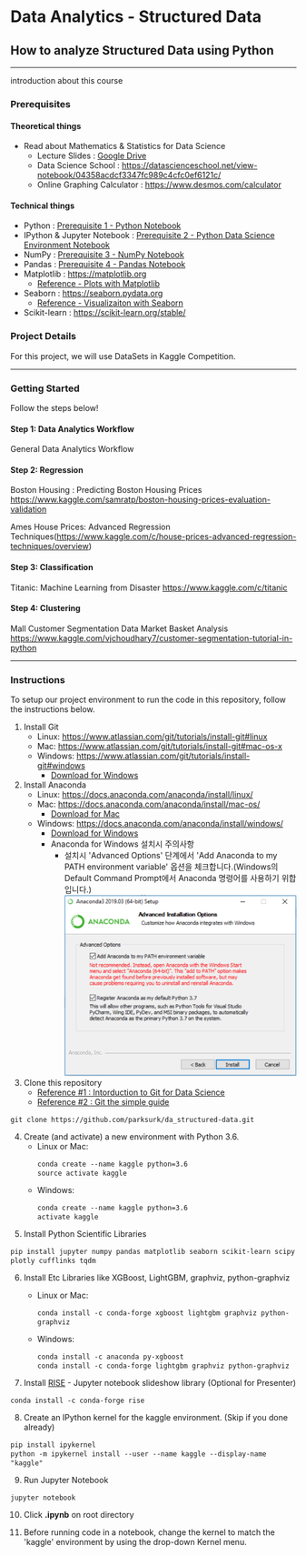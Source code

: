 Data Analytics - Structured Data
================================

How to analyze Structured Data using Python
-------------------------------------------

---

introduction about this course

### Prerequisites

#### Theoretical things

-	Read about Mathematics & Statistics for Data Science
	- Lecture Slides : [Google Drive](https://drive.google.com/drive/folders/1eTzbDFbp0bPraxQFJadTlGp_o-hrnvbC)
	- Data Science School : https://datascienceschool.net/view-notebook/04358acdcf3347fc989c4cfc0ef6121c/
	- Online Graphing Calculator : https://www.desmos.com/calculator

#### Technical things

-	Python : <a href="./prerequisites1 - python.ipynb">Prerequisite 1 - Python Notebook</a>
-	IPython & Jupyter Notebook : <a href="./prerequisites2 - python data science environment.ipynb">Prerequisite 2 - Python Data Science Environment Notebook</a>
-	NumPy : <a href="./prerequisites3 - numpy.ipynb">Prerequisite 3 - NumPy Notebook</a>
-	Pandas : <a href="./prerequisites4 - pandas.ipynb">Prerequisite 4 - Pandas Notebook</a>
-	Matplotlib : https://matplotlib.org
	- [Reference - Plots with Matplotlib](https://datascienceschool.net/view-notebook/6e71dbff254542d9b0a054a7c98b34ec/)
-	Seaborn : https://seaborn.pydata.org
	- [Reference - Visualizaiton with Seaborn](https://datascienceschool.net/view-notebook/4c2d5ff1caab4b21a708cc662137bc65/)
-	Scikit-learn : https://scikit-learn.org/stable/

### Project Details

For this project, we will use DataSets in Kaggle Competition.

---

### Getting Started

Follow the steps below!

#### Step 1: Data Analytics Workflow

General Data Analytics Workflow

#### Step 2: Regression

Boston Housing : Predicting Boston Housing Prices https://www.kaggle.com/samratp/boston-housing-prices-evaluation-validation

Ames House Prices: Advanced Regression Techniques(https://www.kaggle.com/c/house-prices-advanced-regression-techniques/overview)

#### Step 3: Classification

Titanic: Machine Learning from Disaster https://www.kaggle.com/c/titanic

#### Step 4: Clustering

Mall Customer Segmentation Data Market Basket Analysis https://www.kaggle.com/vjchoudhary7/customer-segmentation-tutorial-in-python

---

### Instructions

To setup our project environment to run the code in this repository, follow the instructions below.


1. Install Git
	-	Linux: https://www.atlassian.com/git/tutorials/install-git#linux
	- Mac: https://www.atlassian.com/git/tutorials/install-git#mac-os-x
	-	Windows: https://www.atlassian.com/git/tutorials/install-git#windows
		- [Download for Windows](https://drive.google.com/file/d/1FIElyMq4C1M0sVyEAtJ61jb8NRFowPtI/view?usp=sharing)
2. Install Anaconda
	-	Linux: https://docs.anaconda.com/anaconda/install/linux/
	- Mac: https://docs.anaconda.com/anaconda/install/mac-os/
		- [Download for Mac](https://drive.google.com/file/d/1HVymmlUe5_wLMvNrEGxYwLNnya6vhNpz/view?usp=sharing)
	-	Windows: https://docs.anaconda.com/anaconda/install/windows/
		- [Download for Windows](https://drive.google.com/open?id=1CPwcFLmzUYKhdKCRD8NrH4RKaLAefEbk)
		- Anaconda for Windows 설치시 주의사항
			* 설치시 'Advanced Options' 단계에서 'Add Anaconda to my PATH environment variable' 옵션을 체크합니다.(Windows의 Default Command Prompt에서 Anaconda 명령어를 사용하기 위합입니다.)
			![](assets/images/readme_1_anaconda_installation_advanced_option_add_path.png)
3.	Clone this repository
	- [Reference #1 : Intorduction to Git for Data Science](https://www.datacamp.com/courses/introduction-to-git-for-data-science)
	- [Reference #2 : Git the simple guide](https://rogerdudler.github.io/git-guide/index.ko.html)

```
git clone https://github.com/parksurk/da_structured-data.git
```
4.	Create (and activate) a new environment with Python 3.6.
	-	Linux or Mac:
		```
		conda create --name kaggle python=3.6
		source activate kaggle
		```
	-	Windows:
		```
		conda create --name kaggle python=3.6
		activate kaggle
		```
5.	Install Python Scientific Libraries

```
pip install jupyter numpy pandas matplotlib seaborn scikit-learn scipy plotly cufflinks tqdm
```

6.	Install Etc Libraries like XGBoost, LightGBM, graphviz, python-graphviz

	-	Linux or Mac:
		```
		conda install -c conda-forge xgboost lightgbm graphviz python-graphviz
		```
	-	Windows:
		```
		conda install -c anaconda py-xgboost
		conda install -c conda-forge lightgbm graphviz python-graphviz
		```

7. Install [RISE](https://github.com/damianavila/RISE) - Jupyter notebook slideshow library (Optional for Presenter)

```
conda install -c conda-forge rise
```

8.	Create an IPython kernel for the kaggle environment. (Skip if you done already)

```
pip install ipykernel
python -m ipykernel install --user --name kaggle --display-name "kaggle"
```

9.	Run Jupyter Notebook

```
jupyter notebook
```

10.	Click **.ipynb** on root directory

11.	Before running code in a notebook, change the kernel to match the 'kaggle' environment by using the drop-down Kernel menu.
